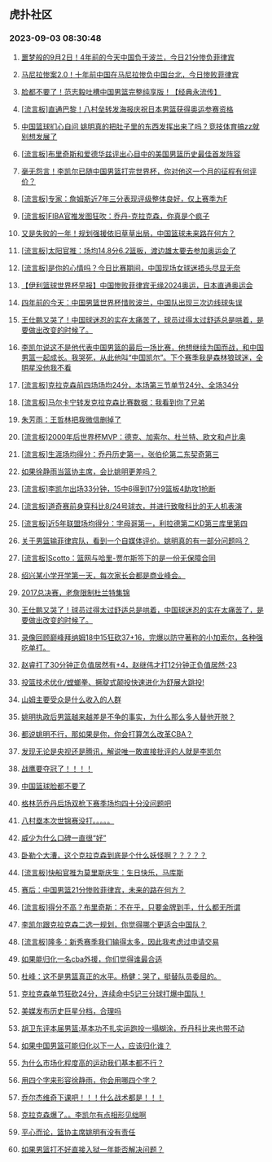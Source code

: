 ## 虎扑社区 
### 2023-09-03 08:30:48

1. [噩梦般的9月2日！4年前的今天中国负于波兰，今日21分惨负菲律宾](https://bbs.hupu.com/61958683.html)

2. [马尼拉惨案2.0！十年前中国在马尼拉惨负中国台北，今日惨败菲律宾](https://bbs.hupu.com/61958009.html)

3. [脸都不要了！范志毅吐槽中国男篮完整纯享版！【经典永流传】](https://bbs.hupu.com/61959720.html)

4. [[流言板]直通巴黎！八村垒转发海报庆祝日本男篮获得奥运参赛资格](https://bbs.hupu.com/61959479.html)

5. [中国篮球扪心自问 姚明真的把肚子里的东西发挥出来了吗？竞技体育搞zz就别想发展了](https://bbs.hupu.com/61964004.html)

6. [[流言板]布里奇斯和爱德华兹评出心目中的美国男篮历史最佳首发阵容](https://bbs.hupu.com/61963866.html)

7. [毫无怨言！李凯尔已随中国男篮打完世界杯，你对他这一个月的征程有何评价？](https://bbs.hupu.com/61961345.html)

8. [[流言板]专家：詹姆斯近7年三分表现评级整体良好，仅上赛季为F](https://bbs.hupu.com/61963759.html)

9. [[流言板]FIBA官推发图狂吹：乔丹-克拉克森，你真是个疯子](https://bbs.hupu.com/61958223.html)

10. [又是失败的一年！规划强援依旧草草出局，中国篮球未来路在何方？](https://bbs.hupu.com/61961283.html)

11. [[流言板]太阳官推：场均14.8分6.2篮板，渡边雄太要去参加奥运会了](https://bbs.hupu.com/61965841.html)

12. [[流言板]是你的心情吗？今日比赛期间，中国现场女球迷捂头尽显无奈](https://bbs.hupu.com/61960647.html)

13. [【伊利篮球世界杯早报】中国惨败菲律宾无缘2024奥运，日本直通奥运会](https://bbs.hupu.com/61962718.html)

14. [四年前的今天：中国男篮世界杯惜败波兰，中国队出现三次边线球失误](https://bbs.hupu.com/61951373.html)

15. [王仕鹏又哭了！中国球迷忍的实在太痛苦了，球员过得太过舒适总是哄着，是要做出改变的时候了。](https://bbs.hupu.com/61962003.html)

16. [李凯尔说这不是他代表中国男篮的最后一场比赛，他想继续为国而战，和中国男篮一起成长。我哭死，从此他叫“中国凯尔”。下个赛季我是森林狼球迷，全明星没他我不看](https://bbs.hupu.com/61963374.html)

17. [[流言板]克拉克森前四场场均24分，本场第三节单节24分、全场34分](https://bbs.hupu.com/61958516.html)

18. [[流言板]马尔卡宁转发克拉克森比赛数据：我看到你了兄弟](https://bbs.hupu.com/61963397.html)

19. [朱芳雨：王哲林把我微信删掉了](https://bbs.hupu.com/61965751.html)

20. [[流言板]2000年后世界杯MVP：德克、加索尔、杜兰特、欧文和卢比奥](https://bbs.hupu.com/61963688.html)

21. [[流言板]生涯场均得分：乔丹历史第一，张伯伦第二东契奇第三](https://bbs.hupu.com/61952517.html)

22. [如果徐静雨当篮协主席，会比姚明更差吗？](https://bbs.hupu.com/61965767.html)

23. [[流言板]李凯尔出场33分钟，15中6得到17分9篮板4助攻1抢断](https://bbs.hupu.com/61957790.html)

24. [[流言板]道奇赛前身穿科比8/24号球衣，并进行致敬科比的无人机表演](https://bbs.hupu.com/61953132.html)

25. [[流言板]近5年联盟场均得分：字母哥第一，利拉德第二KD第三库里第四](https://bbs.hupu.com/61952420.html)

26. [关于男篮输菲律宾队，看到一个自媒体评价。姚明真的有一部分问题吗？](https://bbs.hupu.com/61960403.html)

27. [[流言板]Scotto：篮网与哈里-贾尔斯签下的是一份无保障合同](https://bbs.hupu.com/61963751.html)

28. [绍兴某小学开学第一天，每次家长会都是商业峰会。](https://bbs.hupu.com/61953609.html)

29. [2017总决赛，老詹限制杜兰特集锦](https://bbs.hupu.com/61965478.html)

30. [王仕鹏又哭了！球员过得太过舒适总是哄着，中国球迷忍的实在太痛苦了，是要做出改变的时候了。](https://bbs.hupu.com/61961982.html)

31. [录像回顾巅峰拜纳姆18中15狂砍37+16，完爆以防守著称的小加索尔，各种强吃单打。](https://bbs.hupu.com/61952856.html)

32. [赵睿打了30分钟正负值居然有+4，赵继伟才打12分钟正负值居然-23](https://bbs.hupu.com/61965540.html)

33. [投篮技术优化/螳螂拳、撅腚式颠投快速进化为舒展大跳投!](https://bbs.hupu.com/61952873.html)

34. [山姆主要受众是什么收入的人群](https://bbs.hupu.com/61951804.html)

35. [姚明执政后男篮越来越差是不争的事实，为什么那么多人替他开脱？](https://bbs.hupu.com/61960985.html)

36. [都说姚明不行，那如果是你，你会打算怎么改革CBA？](https://bbs.hupu.com/61959851.html)

37. [发现无论是央视还是腾讯，解说唯一敢直接批评的人就是李凯尔](https://bbs.hupu.com/61955138.html)

38. [战鹰要夺冠了！！！！](https://bbs.hupu.com/61964756.html)

39. [中国篮球脸都不要了](https://bbs.hupu.com/61956982.html)

40. [格林范乔丹后场双枪下赛季场均四十分没问题吧](https://bbs.hupu.com/61957720.html)

41. [八村塁本次世锦赛没打。。。。。](https://bbs.hupu.com/61965456.html)

42. [威少为什么口碑一直很“好”](https://bbs.hupu.com/61965439.html)

43. [卧勒个大漕，这个克拉克森到底是个什么妖怪啊？？？？？](https://bbs.hupu.com/61956846.html)

44. [[流言板]快船官推为莫里斯庆生：生日快乐，马库斯](https://bbs.hupu.com/61963151.html)

45. [赛后：中国男篮21分惨败菲律宾，未来的路在何方？](https://bbs.hupu.com/61957816.html)

46. [[流言板]得分不高？布里奇斯：不在乎，只要金牌到手，什么都无所谓](https://bbs.hupu.com/61963583.html)

47. [李凯尔跟克拉克森二选一规划，你觉得哪个更适合中国队？](https://bbs.hupu.com/61958256.html)

48. [[流言板]隆多：新秀赛季我们输得太多，因此我考虑过申请交易](https://bbs.hupu.com/61961995.html)

49. [如果能归化一名cba外援，你们觉得谁最合适](https://bbs.hupu.com/61965204.html)

50. [杜峰：这不是男篮真正的水平。杨健：哭了，挺替队员委屈的。](https://bbs.hupu.com/61961563.html)

51. [克拉克森单节狂砍24分，连续命中5记三分球打爆中国队！](https://bbs.hupu.com/61961718.html)

52. [美媒发布历史巨星分档，合理吗](https://bbs.hupu.com/61955643.html)

53. [胡卫东评本届男篮:基本功不扎实运跑投一塌糊涂，乔丹科比来也带不动](https://bbs.hupu.com/61961675.html)

54. [如果中国男篮可能归化以下一人，应该归化谁？](https://bbs.hupu.com/61957500.html)

55. [为什么市场化程度高的运动我们基本都不行？](https://bbs.hupu.com/61964371.html)

56. [用四个字来形容徐静雨，你会用哪四个字？](https://bbs.hupu.com/61963641.html)

57. [乔尔杰维奇下课吧！！！什么战术都是！！！](https://bbs.hupu.com/61956402.html)

58. [克拉克森爆了。。李凯尔有点相形见绌啊](https://bbs.hupu.com/61956180.html)

59. [平心而论，篮协主席姚明有没有责任](https://bbs.hupu.com/61958374.html)

60. [如果男篮打不好直接入狱一年能否解决问题？](https://bbs.hupu.com/61965012.html)

